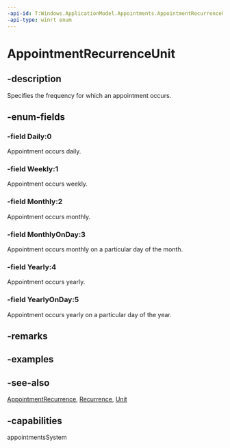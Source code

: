 ```yaml
---
-api-id: T:Windows.ApplicationModel.Appointments.AppointmentRecurrenceUnit
-api-type: winrt enum
---
```


<!-- Enumeration syntax
public enum Windows.ApplicationModel.Appointments.AppointmentRecurrenceUnit : int
-->

# AppointmentRecurrenceUnit

## -description
Specifies the frequency for which an appointment occurs.

## -enum-fields
### -field Daily:0
Appointment occurs daily.

### -field Weekly:1
Appointment occurs weekly.

### -field Monthly:2
Appointment occurs monthly.

### -field MonthlyOnDay:3
Appointment occurs monthly on a particular day of the month.

### -field Yearly:4
Appointment occurs yearly.

### -field YearlyOnDay:5
Appointment occurs yearly on a particular day of the year.


## -remarks

## -examples

## -see-also
[AppointmentRecurrence](appointmentrecurrence.md), [Recurrence](appointment_recurrence.md), [Unit](appointmentrecurrence_unit.md)
## -capabilities
appointmentsSystem
